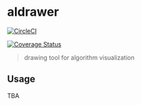 # aldrawer

[![CircleCI](https://circleci.com/gh/hamadu/svg-for-algorithm.svg?style=svg)](https://circleci.com/gh/hamadu/svg-for-algorithm)

[![Coverage Status](https://coveralls.io/repos/github/hamadu/svg-for-algorithm/badge.svg?branch=master)](https://coveralls.io/github/hamadu/svg-for-algorithm?branch=master)

> drawing tool for algorithm visualization

## Usage

TBA
